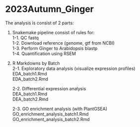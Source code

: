 # 2023Autumn_Ginger

The analysis is consist of 2 parts:  
1. Snakemake pipeline consist of rules for:  
    1-1. QC fastq  
    1-2. Download reference (genome, gtf from NCBI)  
    1-3. Perform Ginger to Arabidopsis blastp  
    1-4. Quantification using RSEM

2. R Markdowns by Batch   
    2-1. Exploratory data analysis (visualize expression profiles)  
    EDA_batch1.Rmd  
    EDA_batch2.Rmd

    2-2. Differential expression analysis  
    DEA_batch1.Rmd  
    DEA_batch2.Rmd

    2-3. GO enrichment analysis (with PlantGSEA)  
    GO_enrichment_analysis_batch1.Rmd   
    GO_enrichment_analysis_batch2.Rmd
    